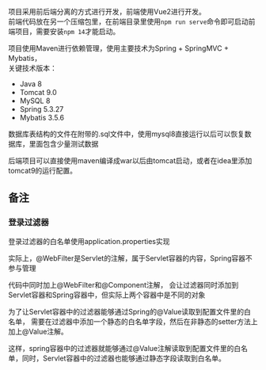 
项目采用前后端分离的方式进行开发，前端使用Vue2进行开发。  
前端代码放在另一个压缩包里，在前端目录里使用`npm run serve`命令即可启动前端项目，需要安装`npm 14`才能启动。  

项目使用Maven进行依赖管理，使用主要技术为Spring + SpringMVC + Mybatis，  
关键技术版本：
- Java 8
- Tomcat 9.0
- MySQL 8
- Spring 5.3.27
- Mybatis 3.5.6

数据库表结构的文件在附带的.sql文件中，使用mysql8直接运行以后可以恢复数据库，里面包含少量测试数据

后端项目可以直接使用maven编译成war以后由tomcat启动，或者在idea里添加tomcat9的运行配置。


## 备注

### 登录过滤器
登录过滤器的白名单使用application.properties实现

实际上，@WebFilter是Servlet的注解，属于Servlet容器的内容，Spring容器不参与管理

代码中同时加上@WebFilter和@Component注解，
会让过滤器同时添加到Servlet容器和Spring容器中，但实际上两个容器中是不同的对象

为了让Servlet容器中的过滤器能够通过Spring的@Value读取到配置文件里的白名单，
需要在过滤器中添加一个静态的白名单字段，然后在非静态的setter方法上加上@Value注解。

这样，spring容器中的过滤器就能够通过@Value注解读取到配置文件里的白名单，同时，Servlet容器中的过滤器也能够通过静态字段读取到白名单。
